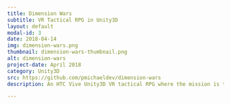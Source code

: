 ```yaml
---
title: Dimension Wars
subtitle: VR Tactical RPG in Unity3D
layout: default
modal-id: 3
date: 2018-04-14
img: dimension-wars.png
thumbnail: dimension-wars-thumbnail.png
alt: dimension-wars
project-date: April 2018
category: Unity3D
src: https://github.com/pmichaeldev/dimension-wars
description: An HTC Vive Unity3D VR tactical RPG where the mission is to get to the choppers at the end to escape.

---
```

